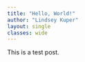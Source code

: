 ```yaml
---
title: "Hello, World!"
author: "Lindsey Kuper"
layout: single
classes: wide
---
```


This is a test post.
